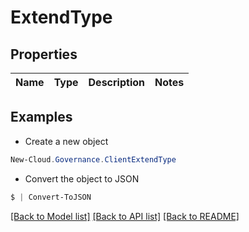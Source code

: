 # ExtendType
## Properties

Name | Type | Description | Notes
------------ | ------------- | ------------- | -------------

## Examples

- Create a new object
```powershell
New-Cloud.Governance.ClientExtendType 
```

- Convert the object to JSON
```powershell
$ | Convert-ToJSON
```


[[Back to Model list]](../README.md#documentation-for-models) [[Back to API list]](../README.md#documentation-for-api-endpoints) [[Back to README]](../README.md)

